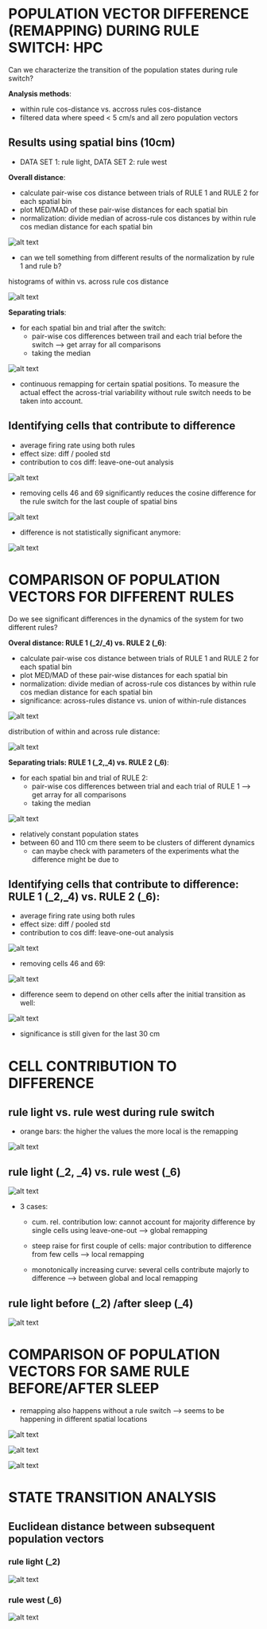 # POPULATION VECTOR DIFFERENCE (REMAPPING) DURING RULE SWITCH: HPC

Can we characterize the transition of the population states during rule switch?

**Analysis methods**:
* within rule cos-distance vs. accross rules cos-distance
* filtered data where speed < 5 cm/s and all zero population vectors

## Results using spatial bins (10cm)

* DATA SET 1: rule light, DATA SET 2: rule west

**Overall distance**:
* calculate pair-wise cos distance between trials of RULE 1 and RULE 2 for each
spatial bin
* plot MED/MAD of these pair-wise distances for each spatial bin
* normalization: divide median of across-rule cos distances by within rule cos median
distance for each spatial bin

![alt text](../plots/quant_transition_cos.png)

* can we tell something from different results of the normalization by rule 1 and rule b?

histograms of within vs. across rule cos distance

![alt text](../plots/quant_transition_cos_histograms.png)

**Separating trials**:
* for each spatial bin and trial after the switch:
    * pair-wise cos differences between trail and each trial before the switch
    --> get array for all comparisons
    * taking the median

![alt text](../plots/quant_transition_cos_trials.png)

* continuous remapping for certain spatial positions. To measure the actual effect the
across-trial variability without rule switch needs to be taken into account.

## Identifying cells that contribute to difference

* average firing rate using both rules
* effect size: diff / pooled std
* contribution to cos diff: leave-one-out analysis

![alt text](../plots/quant_transition_cos_cells_char.png)

* removing cells 46 and 69 significantly reduces the cosine difference for the rule switch
for the last couple of spatial bins

![alt text](../plots/quant_transition_cos_trials_2_removed_cells.png)

* difference is not statistically significant anymore:

![alt text](../plots/quant_transition_cos_2_removed_cells.png)



# COMPARISON OF POPULATION VECTORS FOR DIFFERENT RULES

Do we see significant differences in the dynamics of the system for two different rules?

**Overal distance: RULE 1 (_2/_4) vs. RULE 2 (_6)**:

* calculate pair-wise cos distance between trials of RULE 1 and RULE 2 for each
spatial bin
* plot MED/MAD of these pair-wise distances for each spatial bin
* normalization: divide median of across-rule cos distances by within rule cos median
distance for each spatial bin
* significance: across-rules distance vs. union of within-rule distances

![alt text](../plots/quant_compare_cos_2_4_6.png)

distribution of within and across rule distance:

![alt text](../plots/quant_compare_cos_histograms.png)

**Separating trials: RULE 1 (_2,_4) vs. RULE 2 (_6)**:
* for each spatial bin and trial of RULE 2:
    * pair-wise cos differences between trial and each trial of RULE 1
    --> get array for all comparisons
    * taking the median

![alt text](../plots/quant_compare_cos_trials_2_4_6.png)

* relatively constant population states
* between 60 and 110 cm there seem to be clusters of different dynamics
    * can maybe check with parameters of the experiments what the difference might be
    due to

## Identifying cells that contribute to difference: RULE 1 (_2,_4) vs. RULE 2 (_6):

* average firing rate using both rules
* effect size: diff / pooled std
* contribution to cos diff: leave-one-out analysis

![alt text](../plots/quant_compare_cos_cells.png)

* removing cells 46 and 69:

![alt text](../plots/quant_compare_cos_trials_2_removed_cells.png)

* difference seem to depend on other cells after the initial transition as well:

![alt text](../plots/quant_compare_cos_2_removed_cells.png)

* significance is still given for the last 30 cm

# CELL CONTRIBUTION TO DIFFERENCE

## rule light vs. rule west during rule switch

* orange bars: the higher the values the more local is the remapping

![alt text](../plots/quant_cell_contrib_switch.png)

## rule light (_2, _4) vs. rule west (_6)

![alt text](../plots/quant_cell_contrib_2_4_6.png)

* 3 cases:

  * cum. rel. contribution low: cannot account for majority difference by single
  cells using leave-one-out --> global remapping

  * steep raise for first couple of cells: major contribution to difference from
  few cells --> local remapping

  * monotonically increasing curve: several cells contribute majorly to
  difference --> between global and local remapping

## rule light before (_2) /after sleep (_4)

![alt text](../plots/quant_cell_contrib_recon_light.png)

# COMPARISON OF POPULATION VECTORS FOR SAME RULE BEFORE/AFTER SLEEP

* remapping also happens without a rule switch --> seems to be happening
in different spatial locations

![alt text](../plots/quant_compare_cos_RULE1.png)

![alt text](../plots/quant_compare_cos_RULE1_hist.png)

![alt text](../plots/quant_compare_cos_trials_RULE1.png)

# STATE TRANSITION ANALYSIS

## Euclidean distance between subsequent population vectors

### rule light (_2)

![alt text](../plots/quant_state_transition_euc_light.png)

### rule west (_6)

![alt text](../plots/quant_state_transition_euc_west.png)
